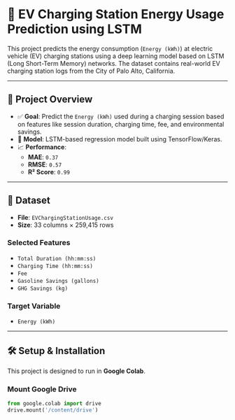 # 🔋 EV Charging Station Energy Usage Prediction using LSTM

This project predicts the energy consumption (`Energy (kWh)`) at electric vehicle (EV) charging stations using a deep learning model based on LSTM (Long Short-Term Memory) networks. The dataset contains real-world EV charging station logs from the City of Palo Alto, California.

---

## 📌 Project Overview

- ✅ **Goal**: Predict the `Energy (kWh)` used during a charging session based on features like session duration, charging time, fee, and environmental savings.
- 🧠 **Model**: LSTM-based regression model built using TensorFlow/Keras.
- 📈 **Performance**:
  - **MAE**: `0.37`
  - **RMSE**: `0.57`
  - **R² Score**: `0.99`

---

## 📂 Dataset

- **File**: `EVChargingStationUsage.csv`
- **Size**: 33 columns × 259,415 rows


### Selected Features
- `Total Duration (hh:mm:ss)`
- `Charging Time (hh:mm:ss)`
- `Fee`
- `Gasoline Savings (gallons)`
- `GHG Savings (kg)`

### Target Variable
- `Energy (kWh)`

---

## 🛠️ Setup & Installation

This project is designed to run in **Google Colab**.

### Mount Google Drive

```python
from google.colab import drive
drive.mount('/content/drive')


